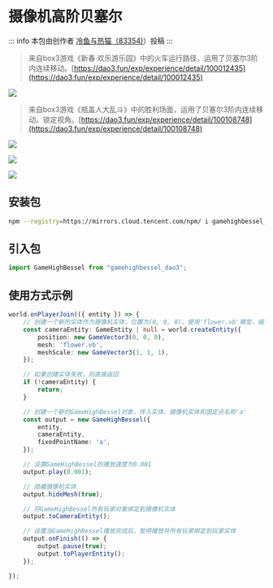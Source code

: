 # 摄像机高阶贝塞尔

::: info
本包由创作者 [冷鱼与热猫（83354)](https://dao3.fun/profile/83354)）投稿
:::

>来自box3游戏《新春·欢乐游乐园》中的火车运行路径，运用了贝塞尔3阶内连续移动。[https://dao3.fun/exp/experience/detail/100012435](https://dao3.fun/exp/experience/detail/100012435)


![](https://static.codemao.cn/pickduck/Hkh0XuvWkx.gif?hash=lm78J0LS8CUIYMHZDEuyLx-7CMLQ)


>来自box3游戏《瓶盖人大乱斗》中的胜利场面，运用了贝塞尔3阶内连续移动。锁定视角。[https://dao3.fun/exp/experience/detail/100108748](https://dao3.fun/exp/experience/detail/100108748)


![](https://static.codemao.cn/pickduck/HyMx4dvbyx.gif?hash=lg9KArMwdfxvjKmGEpH1akLVqtTN)

![](https://static.codemao.cn/pickduck/SyWfEdwbke.gif?hash=ljTs4HwUvh9Efg8bS8IYd-SrQlLJ)

![](https://static.codemao.cn/pickduck/HJ974uPWkl.gif?hash=ltaGwWNW1HTCAem8VEW55gOcqc3U)



## 安装包
```bash
npm --registry=https://mirrors.cloud.tencent.com/npm/ i gamehighbessel_dao3
```

## 引入包

```typescript
import GameHighBessel from "gamehighbessel_dao3"; 
```

## 使用方式示例
```typescript
world.onPlayerJoin(({ entity }) => {
    // 创建一个新的实体作为摄像机实体，位置为(0, 0, 0)，使用'flower.vb'模型，缩放比例为(1, 1, 1)
    const cameraEntity: GameEntity | null = world.createEntity({
        position: new GameVector3(0, 0, 0),
        mesh: 'flower.vb',
        meshScale: new GameVector3(1, 1, 1),
    });

    // 如果创建实体失败，则直接返回
    if (!cameraEntity) {
        return;
    }

    // 创建一个新的GameHighBessel对象，传入实体、摄像机实体和固定点名称'a'
    const output = new GameHighBessel({
        entity,
        cameraEntity,
        fixedPointName: 'a',
    });

    // 设置GameHighBessel的播放速度为0.001
    output.play(0.001);

    // 隐藏摄像机实体
    output.hideMesh(true);

    // 将GameHighBessel所有玩家对象绑定到摄像机实体
    output.toCameraEntity();

    // 设置当GameHighBessel播放完成后，暂停播放并所有玩家绑定到玩家实体
    output.onFinish(() => {
        output.pause(true);
        output.toPlayerEntity();
    });

});
```

